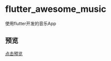 # flutter_awesome_music

使用flutter开发的音乐App

## 预览
[点击预览](https://music-1257054557.cos.ap-chengdu.myqcloud.com/ezgif-1-b5da2884c50a.gif)
